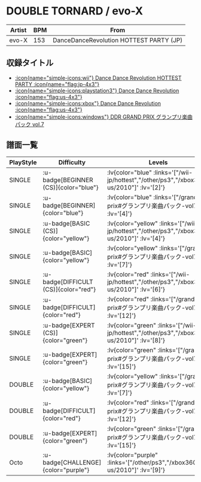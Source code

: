 # DOUBLE TORNARD / evo-X

|Artist|BPM|From|
|------|---|----|
|evo-X|153|DanceDanceRevolution HOTTEST PARTY (JP)|

## 収録タイトル

- [ :icon{name="simple-icons:wii"} Dance Dance Revolution HOTTEST PARTY :icon{name="flag:jp-4x3"} ](/wii-jp/hottest)
- [ :icon{name="simple-icons:playstation3"} Dance Dance Revolution :icon{name="flag:us-4x3"} ](/other/ps3)
- [ :icon{name="simple-icons:xbox"} Dance Dance Revolution :icon{name="flag:us-4x3"} ](/xbox360-us/2010)
- [ :icon{name="simple-icons:windows"} DDR GRAND PRIX グランプリ楽曲パック vol.7](/grand-prix#グランプリ楽曲パック-vol7)

## 譜面一覧

|PlayStyle|Difficulty|Levels|Notes|Movie|
|---------|----------|------|-----|-----|
|SINGLE| :u-badge[BEGINNER (CS)]{color="blue"} | :lv{color="blue" :links='["/wii-jp/hottest","/other/ps3","/xbox360-us/2010"]' :lv='[2]'} |131/2||
|SINGLE| :u-badge[BEGINNER]{color="blue"} | :lv{color="blue" :links='["/grand-prix#グランプリ楽曲パック-vol7"]' :lv='[4]'} |92/4||
|SINGLE| :u-badge[BASIC (CS)]{color="yellow"} | :lv{color="yellow" :links='["/wii-jp/hottest","/other/ps3","/xbox360-us/2010"]' :lv='[4]'} |182/2||
|SINGLE| :u-badge[BASIC]{color="yellow"} | :lv{color="yellow" :links='["/grand-prix#グランプリ楽曲パック-vol7"]' :lv='[7]'} |192/10||
|SINGLE| :u-badge[DIFFICULT (CS)]{color="red"} | :lv{color="red" :links='["/wii-jp/hottest","/other/ps3","/xbox360-us/2010"]' :lv='[6]'} |245/0||
|SINGLE| :u-badge[DIFFICULT]{color="red"} | :lv{color="red" :links='["/grand-prix#グランプリ楽曲パック-vol7"]' :lv='[12]'} |373/15||
|SINGLE| :u-badge[EXPERT (CS)]{color="green"} | :lv{color="green" :links='["/wii-jp/hottest","/other/ps3","/xbox360-us/2010"]' :lv='[8]'} |408/7||
|SINGLE| :u-badge[EXPERT]{color="green"} | :lv{color="green" :links='["/grand-prix#グランプリ楽曲パック-vol7"]' :lv='[15]'} |532/38||
|DOUBLE| :u-badge[BASIC]{color="yellow"} | :lv{color="yellow" :links='["/grand-prix#グランプリ楽曲パック-vol7"]' :lv='[7]'} |206/7||
|DOUBLE| :u-badge[DIFFICULT]{color="red"} | :lv{color="red" :links='["/grand-prix#グランプリ楽曲パック-vol7"]' :lv='[12]'} |367/29||
|DOUBLE| :u-badge[EXPERT]{color="green"} | :lv{color="green" :links='["/grand-prix#グランプリ楽曲パック-vol7"]' :lv='[15]'} |524/38||
|Octo| :u-badge[CHALLENGE]{color="purple"} | :lv{color="purple" :links='["/other/ps3","/xbox360-us/2010"]' :lv='[9]'} |||
